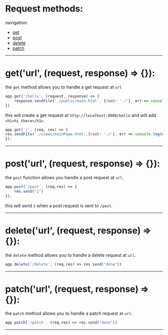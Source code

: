 # Request methods:

navigation:

- [get](#geturl-request-response)
- [post](#posturl-request-response)
- [delete](#deleteurl-request-response)
- [patch](#patchurl-request-response)

---

# get('url', (request, response) => {}):

the `get` method allows you to handle a get request at `url` 

```javascript
app.get('/hello', (request, response) => {
    response.sendFile('./public/main.html', {root: './'}, err => console.log(err));
})

```

this will create a get request at `http://localhost:8000/hello` and will add `<h1>hi there</h1>`.

```javascript
app.get('/', (req, res) => {
res.sendFile('./views/mainPage.html',{root: './'}, err => console.log(err));
});
```

---

# post('url', (request, response) => {}):

the `post` function allows you handle a post request at `url`.

```javascript
app.post('/post', (req,res) => {
    res.send("2")
});
```

this will send `2` when a post request is sent to `/post`.

---

# delete('url', (request, response) => {}):

the `delete` method allows you to handle a delete request at `url`.

```javascript
app.delete('/delete', (req,res) => res.send("done"))

```

---

# patch('url', (request, response) => {}):

the `patch` method allows you to handle a patch request at `url`.

```javascript
app.patch('/patch', (req,res) => res.send("done"))
```

---
